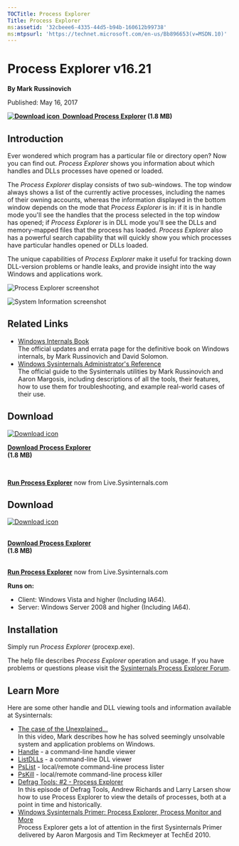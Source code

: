 ```yaml
--- 
TOCTitle: Process Explorer
Title: Process Explorer
ms:assetid: '32cbeee6-4335-44d5-b94b-160612b99738'
ms:mtpsurl: 'https://technet.microsoft.com/en-us/Bb896653(v=MSDN.10)'
---
```


Process Explorer v16.21
=======================

**By Mark Russinovich**

Published: May 16, 2017

**[![Download
icon](/media/landing/sysinternals/download_sm.png)
 Download Process
Explorer](https://download.sysinternals.com/files/processexplorer.zip)
(1.8 MB)**


## Introduction

Ever wondered which program has a particular file or directory open? Now
you can find out. *Process Explorer* shows you information about which
handles and DLLs processes have opened or loaded.

The *Process Explorer* display consists of two sub-windows. The top
window always shows a list of the currently active processes, including
the names of their owning accounts, whereas the information displayed in
the bottom window depends on the mode that *Process Explorer* is in: if
it is in handle mode you'll see the handles that the process selected in
the top window has opened; if *Process Explorer* is in DLL mode you'll
see the DLLs and memory-mapped files that the process has loaded.
*Process Explorer* also has a powerful search capability that will
quickly show you which processes have particular handles opened or DLLs
loaded.

The unique capabilities of *Process Explorer* make it useful for
tracking down DLL-version problems or handle leaks, and provide insight
into the way Windows and applications work.

![Process Explorer
screenshot](/media/landing/sysinternals/processexplorer.jpg)  

![System Information
screenshot](/media/landing/sysinternals/processexplorer2.jpg)  



## Related Links

-   [Windows Internals
    Book](../windows-internals.md)  
    The official updates and errata page for the definitive book on
    Windows internals, by Mark Russinovich and David Solomon.
-   [Windows Sysinternals Administrator's
    Reference](../troubleshooting-book.md)  
    The official guide to the Sysinternals utilities by Mark Russinovich
    and Aaron Margosis, including descriptions of all the tools, their
    features, how to use them for troubleshooting, and example
    real-world cases of their use.



## Download 

[![Download
icon](/media/landing/sysinternals/download_sm.png "Download")
](https://download.sysinternals.com/files/processexplorer.zip)

[**Download Process Explorer**  
](https://download.sysinternals.com/files/processexplorer.zip)**(1.8
MB)**

 

[**Run Process Explorer**](https://live.sysinternals.com/procexp.exe)
now from Live.Sysinternals.com


<div class="RightAdRail">

<div>


## Download

[![Download
icon](/media/landing/sysinternals/download_sm.png "Download")
](https://download.sysinternals.com/files/processexplorer.zip)

[  
**Download Process
Explorer**](https://download.sysinternals.com/files/processexplorer.zip)  
**(1.8 MB)**

[  
**Run Process Explorer**](https://live.sysinternals.com/procexp.exe) now
from Live.Sysinternals.com

**Runs on:**

-   Client: Windows Vista and higher (Including IA64).
-   Server: Windows Server 2008 and higher (Including IA64).



## Installation

Simply run *Process Explorer* (procexp.exe).

The help file describes *Process Explorer* operation and usage. If you
have problems or questions please visit the [Sysinternals Process
Explorer Forum](http://forum.sysinternals.com).  



## Learn More

Here are some other handle and DLL viewing tools and information
available at Sysinternals:

-   [The case of the
    Unexplained...](https://channel9.msdn.com/events/teched/northamerica/2010/wcl315)  
    In this video, Mark describes how he has solved seemingly unsolvable
    system and application problems on Windows.
-   [Handle](handle.md) -
    a command-line handle viewer
-   [ListDLLs](listdlls.md) -
    a command-line DLL viewer
-   [PsList](pslist.md) -
    local/remote command-line process lister
-   [PsKill](pskill.md) -
    local/remote command-line process killer
-   [Defrag Tools: \#2 - Process
    Explorer](http://channel9.msdn.com/shows/defrag-tools/defrag-tools-2-process-explorer)  
    In this episode of Defrag Tools, Andrew Richards and Larry Larsen
    show how to use Process Explorer to view the details of processes,
    both at a point in time and historically.
-   [Windows Sysinternals Primer: Process Explorer, Process Monitor and
    More](https://channel9.msdn.com/events/teched/northamerica/2010/wcl314)  
    Process Explorer gets a lot of attention in the first Sysinternals
    Primer delivered by Aaron Margosis and Tim Reckmeyer at TechEd 2010.



